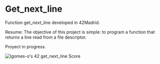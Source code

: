 # Get_next_line
Function get_next_line developed in 42Madrid.

Resume: The objective of this project is simple: 
to program a function that returns a line read from a file descriptor.

Proyect in progress.

![lgomes-o's 42 get_next_line Score](https://badge42.vercel.app/api/v2/cl4osmqtg006109jvtxcd7k3u/project/2646255)
